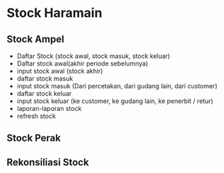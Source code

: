 # Stock Haramain

## Stock Ampel
- Daftar Stock (stock awal, stock masuk, stock keluar)
- Daftar stock awal(akhir periode sebelumnya)
- input stock awal (stock akhir)
- daftar stock masuk
- input stock masuk (Dari percetakan, dari gudang lain, dari customer)
- daftar stock keluar
- input stock keluar (ke customer, ke gudang lain, ke penerbit / retur)
- laporan-laporan stock
- refresh stock

## Stock Perak

## Rekonsiliasi Stock
